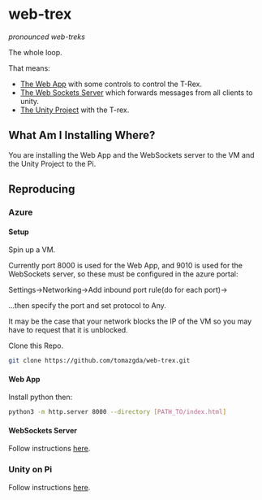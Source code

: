 # web-trex
*pronounced web-treks*

The whole loop.

That means: 
- [The Web App](./client) with some controls to control the T-Rex.
- [The Web Sockets Server](./server) which forwards messages from all clients to unity.
- [The Unity Project](./unity) with the T-rex.

## What Am I Installing Where?

You are installing the Web App and the WebSockets server to the VM and the Unity Project to the Pi.

## Reproducing

### Azure
#### Setup
Spin up a VM.

Currently port 8000 is used for the Web App, and 9010 is used for the WebSockets server, so these must be configured in the azure portal:

Settings->Networking->Add inbound port rule(do for each port)->

...then specify the port and set protocol to Any.

It may be the case that your network blocks the IP of the VM so you may have to request that it is unblocked.

Clone this Repo.
```bash
git clone https://github.com/tomazgda/web-trex.git
```
#### Web App
Install python then:
```bash
python3 -m http.server 8000 --directory [PATH_TO/index.html]
```
#### WebSockets Server
Follow instructions [here](./server).

### Unity on Pi
Follow instructions [here](./unity).

